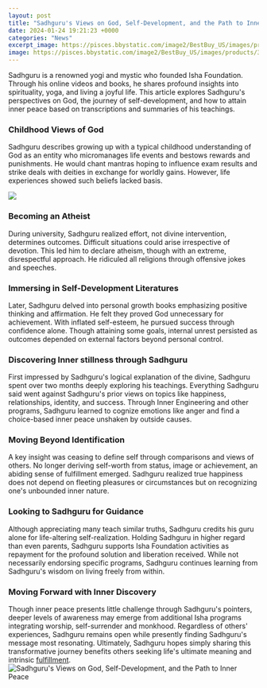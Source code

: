 ```yaml
---
layout: post
title: "Sadhguru's Views on God, Self-Development, and the Path to Inner Peace"
date: 2024-01-24 19:21:23 +0000
categories: "News"
excerpt_image: https://pisces.bbystatic.com/image2/BestBuy_US/images/products/3116/31168165_so.jpg
image: https://pisces.bbystatic.com/image2/BestBuy_US/images/products/3116/31168165_so.jpg
---
```


Sadhguru is a renowned yogi and mystic who founded Isha Foundation. Through his online videos and books, he shares profound insights into spirituality, yoga, and living a joyful life. This article explores Sadhguru's perspectives on God, the journey of self-development, and how to attain inner peace based on transcriptions and summaries of his teachings.
### Childhood Views of God
Sadhguru describes growing up with a typical childhood understanding of God as an entity who micromanages life events and bestows rewards and punishments. He would chant mantras hoping to influence exam results and strike deals with deities in exchange for worldly gains. However, life experiences showed such beliefs lacked basis.

![](https://media.licdn.com/dms/image/C5612AQFUmzHfatNRww/article-cover_image-shrink_720_1280/0/1594734879386?e=2147483647&amp;v=beta&amp;t=BC459hxDdqG5aW0i-NRYhQ5Ljo5ppxQWGupRs2bBCxI)
### Becoming an Atheist
During university, Sadhguru realized effort, not divine intervention, determines outcomes. Difficult situations could arise irrespective of devotion. This led him to declare atheism, though with an extreme, disrespectful approach. He ridiculed all religions through offensive jokes and speeches.  
### Immersing in Self-Development Literatures
Later, Sadhguru delved into personal growth books emphasizing positive thinking and affirmation. He felt they proved God unnecessary for achievement. With inflated self-esteem, he pursued success through confidence alone. Though attaining some goals, internal unrest persisted as outcomes depended on external factors beyond personal control.
### Discovering Inner stillness through Sadhguru
First impressed by Sadhguru's logical explanation of the divine, Sadhguru spent over two months deeply exploring his teachings. Everything Sadhguru said went against Sadhguru's prior views on topics like happiness, relationships, identity, and success. Through Inner Engineering and other programs, Sadhguru learned to cognize emotions like anger and find a choice-based inner peace unshaken by outside causes. 
### Moving Beyond Identification  
A key insight was ceasing to define self through comparisons and views of others. No longer deriving self-worth from status, image or achievement, an abiding sense of fulfillment emerged. Sadhguru realized true happiness does not depend on fleeting pleasures or circumstances but on recognizing one's unbounded inner nature.
### Looking to Sadhguru for Guidance
Although appreciating many teach similar truths, Sadhguru credits his guru alone for life-altering self-realization. Holding Sadhguru in higher regard than even parents, Sadhguru supports Isha Foundation activities as repayment for the profound solution and liberation received. While not necessarily endorsing specific programs, Sadhguru continues learning from Sadhguru's wisdom on living freely from within.
### Moving Forward with Inner Discovery
Though inner peace presents little challenge through Sadhguru's pointers, deeper levels of awareness may emerge from additional Isha programs integrating worship, self-surrender and monkhood. Regardless of others' experiences, Sadhguru remains open while presently finding Sadhguru's message most resonating. Ultimately, Sadhguru hopes simply sharing this transformative journey benefits others seeking life's ultimate meaning and intrinsic [fulfillment](https://store.fi.io.vn/collection/abels).
![Sadhguru's Views on God, Self-Development, and the Path to Inner Peace](https://pisces.bbystatic.com/image2/BestBuy_US/images/products/3116/31168165_so.jpg)